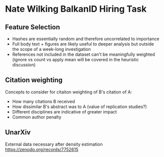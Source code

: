 # Nate Wilking BalkanID Hiring Task

## Feature Selection

- Hashes are essentially random and therefore uncorrelated to importance
- Full body text + figures are likely useful to deeper analysis but outside the scope of a week-long investigation
- References not included in the dataset can't be meaningfully weighted (ignore vs count vs apply mean will be covered in the heuristic discussion)


## Citation weighting

Concepts to consider for citaiton weighting of B's citation of A:
- How many citations B received
- How dissimilar B's abstract was to A (value of replication studies?)
- Different disciplines are indicative of greater impact
- Common author penalty

## UnarXiv

External data necessary after density estimation
https://zenodo.org/records/7752615